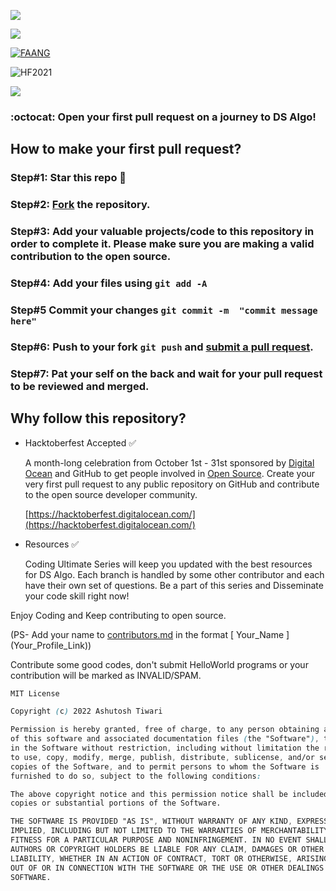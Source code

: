 <p align="left">
    <img src="https://readme-typing-svg.herokuapp.com?font=Tourney&center=true&color=FFFFFF&size=40&width=750&height=80&lines=Coding+Ultimate_Series+🥳+4+FAANG"/>
</p>

![](https://visitor-badge.glitch.me/badge?page_id=coding_ultimate_series)

[![FAANG](https://github.com/InclinedScorpio/coding_ultimate_series/blob/master/z_images/Faang.gif)]([https://github.com/AkashSingh3031/The-Complete-FAANG-Preparation](https://github.com/InclinedScorpio/coding_ultimate_series))

<img alt="HF2021" src="https://github.com/InclinedScorpio/coding_ultimate_series/blob/master/z_images/inclinedscorpio.png">

[![](https://img.shields.io/github/forks/InclinedScorpio/coding_ultimate_series?style=for-the-badge)](#forks)

### :octocat: Open your first pull request on a journey to DS Algo!


## How to make your first pull request?

### Step#1: Star this repo 🌟

### Step#2: [Fork](https://github.com/InclinedScorpio/coding_ultimate_series/fork) the repository.

### Step#3: Add your valuable projects/code to this repository in order to complete it. Please make sure you are making a valid contribution to the open source.
       
### Step#4: Add your files using `git add -A`

### Step#5 Commit your changes `git commit -m  "commit message here"`

### Step#6: Push to your fork `git push` and [submit a pull request](https://github.com/InclinedScorpio/coding_ultimate_series/compare).
                 
### Step#7: Pat your self on the back and wait for your pull request to be reviewed and merged.

## Why follow this repository?

- Hacktoberfest Accepted ✅

    A month-long celebration from October 1st - 31st sponsored by [Digital Ocean](https://hacktoberfest.digitalocean.com/) and GitHub to get people involved in [Open Source](https://github.com/open-source). Create your very first pull request to any public repository on GitHub and contribute to the open source developer community.

    [https://hacktoberfest.digitalocean.com/](https://hacktoberfest.digitalocean.com/)

- Resources ✅

    Coding Ultimate Series will keep you updated with the best resources for DS Algo. Each branch is handled by some other contributor and each have their own set of questions. Be a part of this series and Disseminate your code skill right now!

Enjoy Coding and Keep contributing to open source.

(PS- Add your name to [contributors.md](https://github.com/InclinedScorpio/coding_ultimate_series/blob/main/contributors.md) in the format [ Your_Name ] (Your_Profile_Link))

Contribute some good codes, don't submit HelloWorld programs or your contribution will be marked as INVALID/SPAM.


```css
MIT License

Copyright (c) 2022 Ashutosh Tiwari

Permission is hereby granted, free of charge, to any person obtaining a copy
of this software and associated documentation files (the "Software"), to deal
in the Software without restriction, including without limitation the rights
to use, copy, modify, merge, publish, distribute, sublicense, and/or sell
copies of the Software, and to permit persons to whom the Software is
furnished to do so, subject to the following conditions:

The above copyright notice and this permission notice shall be included in all
copies or substantial portions of the Software.

THE SOFTWARE IS PROVIDED "AS IS", WITHOUT WARRANTY OF ANY KIND, EXPRESS OR
IMPLIED, INCLUDING BUT NOT LIMITED TO THE WARRANTIES OF MERCHANTABILITY,
FITNESS FOR A PARTICULAR PURPOSE AND NONINFRINGEMENT. IN NO EVENT SHALL THE
AUTHORS OR COPYRIGHT HOLDERS BE LIABLE FOR ANY CLAIM, DAMAGES OR OTHER
LIABILITY, WHETHER IN AN ACTION OF CONTRACT, TORT OR OTHERWISE, ARISING FROM,
OUT OF OR IN CONNECTION WITH THE SOFTWARE OR THE USE OR OTHER DEALINGS IN THE
SOFTWARE.
```
